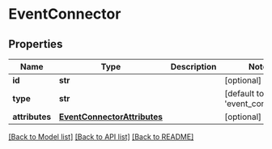 # EventConnector

## Properties
Name | Type | Description | Notes
------------ | ------------- | ------------- | -------------
**id** | **str** |  | [optional] 
**type** | **str** |  | [default to 'event_connector']
**attributes** | [**EventConnectorAttributes**](EventConnectorAttributes.md) |  | [optional] 

[[Back to Model list]](../README.md#documentation-for-models) [[Back to API list]](../README.md#documentation-for-api-endpoints) [[Back to README]](../README.md)


